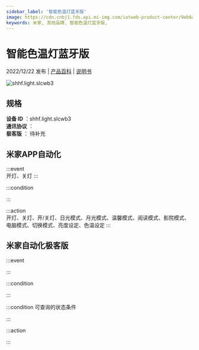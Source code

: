 ```yaml
---
sidebar_label: '智能色温灯蓝牙版'
image: https://cdn.cnbj1.fds.api.mi-img.com/iotweb-product-center/9eb6ac4f8cc904045a2ed5fcb22c18a3_1668494464004.png?GalaxyAccessKeyId=AKVGLQWBOVIRQ3XLEW&Expires=9223372036854775807&Signature=xTOmeqwXvYgQadMluycZ/c7WCHg=
keywords: 米家, 其他品牌, 智能色温灯蓝牙版, 
---
```

# 智能色温灯蓝牙版

2022/12/22 发布 | [产品百科](https://home.mi.com/webapp/content/baike/product/index.html?model=shhf.light.slcwb3/) | [说明书](https://home.mi.com/views/introduction.html?model=shhf.light.slcwb3&region=cn)

![shhf.light.slcwb3](https://cdn.cnbj1.fds.api.mi-img.com/iotweb-product-center/9eb6ac4f8cc904045a2ed5fcb22c18a3_1668494464004.png?GalaxyAccessKeyId=AKVGLQWBOVIRQ3XLEW&Expires=9223372036854775807&Signature=xTOmeqwXvYgQadMluycZ/c7WCHg=)

## 规格  
> 
**设备 ID** ：shhf.light.slcwb3  
**通讯协议** ：  
**极客版**  ： 待补充 


## 米家APP自动化  

:::event  
开灯、关灯
:::

:::condition  

:::

:::action   
开灯、关灯、开/关灯、日光模式、月光模式、温馨模式、阅读模式、影院模式、电脑模式、切换模式、亮度设定、色温设定
:::

## 米家自动化极客版  

:::event  

:::

:::condition  

:::

:::condition 可查询的状态条件  

:::

:::action  

:::

        
